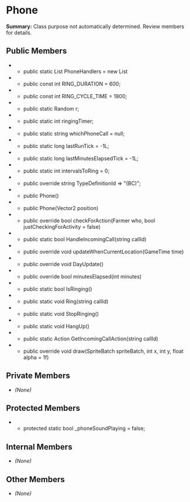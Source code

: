 # Phone

**Summary:** Class purpose not automatically determined. Review members for details.

## Public Members
- - public static List<IPhoneHandler> PhoneHandlers = new List<IPhoneHandler>
- - public const int RING_DURATION = 600;
- - public const int RING_CYCLE_TIME = 1800;
- - public static Random r;
- - public static int ringingTimer;
- - public static string whichPhoneCall = null;
- - public static long lastRunTick = -1L;
- - public static long lastMinutesElapsedTick = -1L;
- - public static int intervalsToRing = 0;
- - public override string TypeDefinitionId => "(BC)";
- - public Phone()
- - public Phone(Vector2 position)
- - public override bool checkForAction(Farmer who, bool justCheckingForActivity = false)
- - public static bool HandleIncomingCall(string callId)
- - public override void updateWhenCurrentLocation(GameTime time)
- - public override void DayUpdate()
- - public override bool minutesElapsed(int minutes)
- - public static bool IsRinging()
- - public static void Ring(string callId)
- - public static void StopRinging()
- - public static void HangUp()
- - public static Action GetIncomingCallAction(string callId)
- - public override void draw(SpriteBatch spriteBatch, int x, int y, float alpha = 1f)

## Private Members
- *(None)*

## Protected Members
- - protected static bool _phoneSoundPlaying = false;

## Internal Members
- *(None)*

## Other Members
- *(None)*
